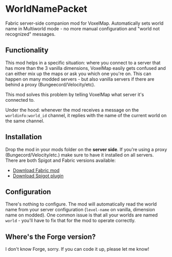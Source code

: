 # WorldNamePacket

Fabric server-side companion mod for VoxelMap. Automatically sets world name
in Multiworld mode - no more manual configuration and "world not recognized"
messages.

## Functionality

This mod helps in a specific situation: where you connect to a server
that has more than the 3 vanilla dimensions, VoxelMap easily gets confused
and can either mix up the maps or ask you which one you're on. This can
happen on many modded servers - but also vanilla servers if there are behind
a proxy (Bungeecord/Velocity/etc).

This mod solves this problem by telling VoxelMap what server it's connected to.

Under the hood: whenever the mod receives a message on the `worldinfo:world_id`
channel, it replies with the name of the current world on the same channel.

## Installation

Drop the mod in your mods folder on the **server side**. If you're using a proxy
(Bungecord/Velocity/etc.) make sure to have it installed on all servers. There are
both Spigot and Fabric versions available:

* [Download Fabric mod](https://www.curseforge.com/minecraft/mc-mods/worldnamepacket-fabric)
* [Download Spigot plugin](https://www.spigotmc.org/resources/worldnamepacket.83572/)

## Configuration

There's nothing to configure. The mod will automatically read the world name from
your server configuration (`level-name` on vanilla, dimension name on modded).
One common issue is that all your worlds are named `world` - you'll have to fix that
for the mod to operate correctly.

## Where's the Forge version?

I don't know Forge, sorry. If you can code it up, please let me know!
